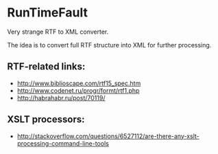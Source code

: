 # RunTimeFault
Very strange RTF to XML converter.

The idea is to convert full RTF structure into XML for further processing.

## RTF-related links:
   * http://www.biblioscape.com/rtf15_spec.htm
   * http://www.codenet.ru/progr/formt/rtf1.php
   * http://habrahabr.ru/post/70119/
   
## XSLT processors:
   * http://stackoverflow.com/questions/6527112/are-there-any-xslt-processing-command-line-tools
